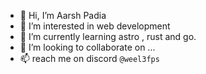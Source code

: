 - 👋 Hi, I’m Aarsh Padia
- 👀 I’m interested in web development
- 🌱 I’m currently learning astro , rust and go.
- 💞️ I’m looking to collaborate on ...
- 📫 reach me on discord ```@weel3fps```

<!---
aarsh21/aarsh21 is a ✨ special ✨ repository because its `README.md` (this file) appears on your GitHub profile.
You can click the Preview link to take a look at your changes.
--->
